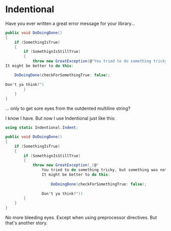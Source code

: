 # Indentional

Have you ever written a great error message for your library...

```C#
public void DoDoingDone()
{
    if (SomethingIsTrue) 
    { 
        if (SomethignIsStillTrue)
        {
            throw new GreatException(@"You tried to do something tricky, but something was not true twice in i row.
It might be better to do this:

    DoDoingDone(checkForSomethingTrue: false);
    
Don't ya think?")
        }
    }
}
```

... only to get sore eyes from the outdented multiline string?

I know I have. But now I use Indentional just like this:

```C#
using static Indentional.Indent;

public void DoDoingDone()
{
    if (SomethingIsTrue) 
    { 
        if (SomethignIsStillTrue)
        {
            throw new GreatException(_(@"
                You tried to do something tricky, but something was not true twice in i row.
                It might be better to do this:
                    
                    DoDoingDone(checkForSomethingTrue: false);
                
                Don't ya think?"))
        }
    }
}
```

No more bleeding eyes. Except when using preprocessor directives. But that's another story.
